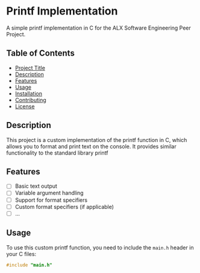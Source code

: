 # Printf Implementation

A simple printf implementation in C for the ALX Software Engineering Peer Project.

## Table of Contents

- [Project Title](#project-title)
- [Description](#description)
- [Features](#features)
- [Usage](#usage)
- [Installation](#installation)
- [Contributing](#contributing)
- [License](#license)

## Description

This project is a custom implementation of the printf function in C, which allows you to format and print text on the console. It provides similar functionality to the standard library printf

## Features

- [ ] Basic text output
- [ ] Variable argument handling
- [ ] Support for format specifiers
- [ ] Custom format specifiers (if applicable)
- [ ] ...

## Usage

To use this custom printf function, you need to include the `main.h` header in your C files:

```c
#include "main.h"

